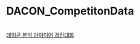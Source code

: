 # DACON_CompetitonData
<br>
<a href = 'https://dacon.io/competitions/official/236198/overview/description'>데이콘 분석 아이디어 경진대회</a>
